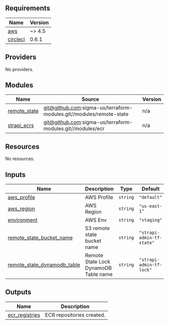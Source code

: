 ## Requirements

| Name | Version |
|------|---------|
| <a name="requirement_aws"></a> [aws](#requirement\_aws) | ~> 4.5 |
| <a name="requirement_circleci"></a> [circleci](#requirement\_circleci) | 0.6.1 |

## Providers

No providers.

## Modules

| Name | Source | Version |
|------|--------|---------|
| <a name="module_remote_state"></a> [remote\_state](#module\_remote\_state) | git@github.com:sigma-us/terraform-modules.git//modules/remote-state | n/a |
| <a name="module_strapi_ecrs"></a> [strapi\_ecrs](#module\_strapi\_ecrs) | git@github.com:sigma-us/terraform-modules.git//modules/ecr | n/a |

## Resources

No resources.

## Inputs

| Name | Description | Type | Default | Required |
|------|-------------|------|---------|:--------:|
| <a name="input_aws_profile"></a> [aws\_profile](#input\_aws\_profile) | AWS Profile | `string` | `"default"` | no |
| <a name="input_aws_region"></a> [aws\_region](#input\_aws\_region) | AWS Region | `string` | `"us-east-1"` | no |
| <a name="input_environment"></a> [environment](#input\_environment) | AWS Env | `string` | `"staging"` | no |
| <a name="input_remote_state_bucket_name"></a> [remote\_state\_bucket\_name](#input\_remote\_state\_bucket\_name) | S3 remote state bucket name | `string` | `"strapi-admin-tf-state"` | no |
| <a name="input_remote_state_dynamodb_table"></a> [remote\_state\_dynamodb\_table](#input\_remote\_state\_dynamodb\_table) | Remote State Lock DynamoDB Table name | `string` | `"strapi-admin-tf-lock"` | no |

## Outputs

| Name | Description |
|------|-------------|
| <a name="output_ecr_registries"></a> [ecr\_registries](#output\_ecr\_registries) | ECR repositories created. |
